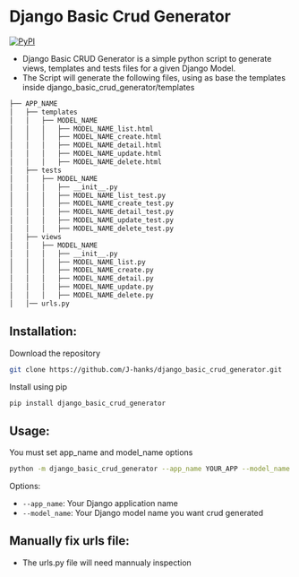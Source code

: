 # Django Basic Crud Generator

[![PyPI](https://img.shields.io/pypi/v/Django-Basic-CRUD-Generator.svg)](https://pypi.org/project/Django-Basic-CRUD-Generator/)

* Django Basic CRUD Generator is a simple python script to generate views, templates and tests files for a given Django Model.
* The Script will generate the following files, using as base the templates inside django_basic_crud_generator/templates

```bash
├── APP_NAME
│   ├── templates
│   │   ├── MODEL_NAME
│   │   │   ├── MODEL_NAME_list.html
│   │   │   ├── MODEL_NAME_create.html
│   │   │   ├── MODEL_NAME_detail.html
│   │   │   ├── MODEL_NAME_update.html
│   │   │   ├── MODEL_NAME_delete.html
│   ├── tests
│   │   ├── MODEL_NAME
│   │   │   ├── __init__.py
│   │   │   ├── MODEL_NAME_list_test.py
│   │   │   ├── MODEL_NAME_create_test.py
│   │   │   ├── MODEL_NAME_detail_test.py
│   │   │   ├── MODEL_NAME_update_test.py
│   │   │   ├── MODEL_NAME_delete_test.py
│   ├── views
│   │   ├── MODEL_NAME
│   │   │   ├── __init__.py
│   │   │   ├── MODEL_NAME_list.py
│   │   │   ├── MODEL_NAME_create.py
│   │   │   ├── MODEL_NAME_detail.py
│   │   │   ├── MODEL_NAME_update.py
│   │   │   ├── MODEL_NAME_delete.py
│   │── urls.py
```

## Installation:
Download the repository 
```bash
git clone https://github.com/J-hanks/django_basic_crud_generator.git
```
Install using pip
```bash
pip install django_basic_crud_generator
```
## Usage:
You must set app_name and model_name options
```bash
python -m django_basic_crud_generator --app_name YOUR_APP --model_name YOUR_MODEL
```
Options:
- `--app_name`: Your Django application name
- `--model_name`: Your Django model name you want crud generated

## Manually fix urls file:
- The urls.py file will need mannualy inspection

